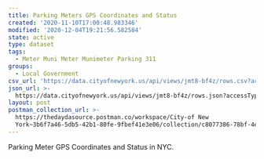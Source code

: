 ```yaml
---
title: Parking Meters GPS Coordinates and Status
created: '2020-11-10T17:00:48.983346'
modified: '2020-12-04T19:21:56.582584'
state: active
type: dataset
tags:
  - Meter Muni Meter Munimeter Parking 311
groups:
  - Local Government
csv_url: 'https://data.cityofnewyork.us/api/views/jmt8-bf4z/rows.csv?accessType=DOWNLOAD'
json_url: >-
  https://data.cityofnewyork.us/api/views/jmt8-bf4z/rows.json?accessType=DOWNLOAD
layout: post
postman_collection_url: >-
  https://thedaydasource.postman.co/workspace/City-of New
  York~3b6f7a46-5db5-42b1-80fe-9fbef41e3e06/collection/c8077386-78bf-4eb7-952e-a12faa4637e7
---
```

Parking Meter GPS Coordinates and Status in NYC.
